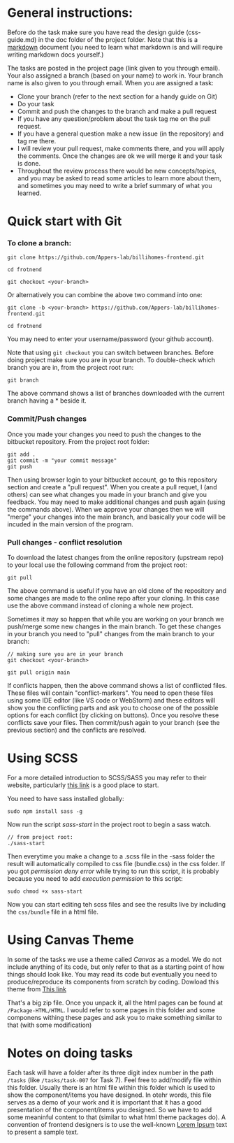 
General instructions:
======================================
Before do the task make sure you have read the design guide (css-guide.md) in the doc folder of the project folder. Note that this is a [markdown](https://guides.github.com/features/mastering-markdown/) document (you need to learn what markdown is and will require writing markdown docs yourself.)

The tasks are posted in the project page (link given to you through email). Your also assigned a branch (based on your name) to work in. Your branch name is also given to you through email. When you are assigned a task: 

* Clone your branch (refer to the next section for a handy guide on Git)
* Do your task
* Commit and push the changes to the branch and make a pull request
* If you have any question/problem about the task tag me on the pull request.
* If you have a general question make a new issue (in the repository) and tag me there.
* I will review your pull request, make comments there, and you will apply the comments. Once the changes are ok we will merge it and your task is done. 
* Throughout the review process there would be new concepts/topics, and you may be asked to read some articles to learn more about them, and sometimes you may need to write a brief summary of what you learned.


Quick start with Git
===============================

### To clone a branch:

```
git clone https://github.com/Appers-lab/billihomes-frontend.git

cd frotnend

git checkout <your-branch>
```

Or alternatively you can combine the above two command into one:

```
git clone -b <your-branch> https://github.com/Appers-lab/billihomes-frontend.git

cd frotnend
```

You may need to enter your username/password (your github account).

Note that using `git checkout` you can switch between branches. Before doing project make sure you are in your branch. To double-check which branch you are in, from the project root run:

```
git branch
```

The above command shows a list of branches downloaded with the current branch having a * beside it.


### Commit/Push changes
Once you made your changes you need to push the changes to the bitbucket repository. From the project root folder:

```
git add .
git commit -m "your commit message"
git push
```

Then using browser login to your bitbucket account, go to this repository section and create a "pull request". When you create a pull requet, I (and others) can see what changes you made in your branch and give you feedback. You may need to make additional changes and push again (using the commands above). When we approve your changes then we will "merge" your changes into the main branch, and basically your code will be incuded in the main version of the program. 

### Pull changes - conflict resolution

To download the latest changes from the online repository (upstream repo) to your local use the following command from the project root:

```
git pull
```

The above command is useful if you have an old clone of the repository and some changes are made to the online repo after your cloning. In this case use the above command instead of cloning a whole new project.

Sometimes it may so happen that while you are working on your branch we push/merge some new changes in the main branch. To get these changes in your branch you need to "pull" changes from the main branch to your branch:

```
// making sure you are in your branch
git checkout <your-branch>

git pull origin main

```

If conflicts happen, then the above command shows a list of conflicted files. These files will contain "conflict-markers". You need to open these files using some IDE editor (like VS code or WebStorm) and these editors will show you the conflicting parts and ask you to choose one of the possible options for each conflict (by clicking on buttons). Once you resolve these conflicts save your files. Then commit/push again to your branch (see the previous section) and the conflicts are resolved.

Using SCSS
===================================

For a more detailed introduction to SCSS/SASS you may refer to their website, particularly [this link](https://sass-lang.com/guide) is a good place to start. 

You need to have sass installed globally:

```
sudo npm install sass -g
```

Now run the script *sass-start* in the project root to begin a sass watch. 

```
// from project root:
./sass-start
```

Then everytime you make a change to a .scss file in the -sass folder the result will automatically compiled to css file (bundle.css) in the css folder. If you got *permission deny error* while trying to run this script, it is probably because you need to add *execution permission* to this script:

```
sudo chmod +x sass-start
```

Now you can start editing teh scss files and see the results live by including the `css/bundle` file in a html file.


Using Canvas Theme
============================
In some of the tasks we use a theme called *Canvas* as a model. We do not include anything of its code, but only refer to that as a starting point of how things should look like. You may read its code but eventually you need to produce/reproduce its components from scratch by coding. Dowload this theme from [This link](https://drive.google.com/file/d/1lNdPJPjFbvhf7WCYtgcIFwR5M-CbfyQ5/view?usp=sharing)

That's a big zip file. Once you unpack it, all the html pages can be found at `/Package-HTML/HTML`. I would refer to some pages in this folder and some componens withing these pages and ask you to make something similar to that (with some modification) 

Notes on doing tasks
===========================
Each task will have a folder after its three digit index number in the path `/tasks` (like `/tasks/task-007` for Task 7). Feel free to add/modify file within this folder. Usually there is an html file within this folder which is used to show the component/items you have designed. In otehr words, this file serves as a demo of your work and it is important that it has a good presentation of the component/items you designed. So we have to add some meaninful content to that (similar to what html theme packages do). A convention of frontend designers is to use the well-known [Lorem Ipsum](https://www.lipsum.com/) text to present a sample text.